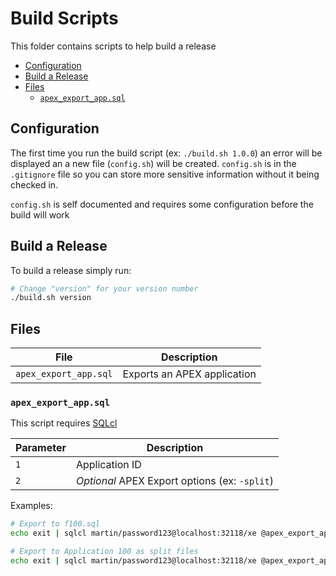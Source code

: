 # Build Scripts

This folder contains scripts to help build a release

- [Configuration](#configuration)
- [Build a Release](#build-a-release)
- [Files](#files)
  - [`apex_export_app.sql`](#apex_export_appsql)

## Configuration

The first time you run the build script (ex: `./build.sh 1.0.0`) an error will be displayed an a new file (`config.sh`) will be created. `config.sh` is in the `.gitignore` file so you can store more sensitive information without it being checked in.

`config.sh` is self documented and requires some configuration before the build will work

## Build a Release

To build a release simply run:

```bash
# Change "version" for your version number
./build.sh version
```

## Files

File | Description 
--- | ---
`apex_export_app.sql` | Exports an APEX application


### `apex_export_app.sql`

This script requires [SQLcl](https://www.oracle.com/ca-en/database/technologies/appdev/sqlcl.html)

Parameter | Description
--- | ---
`1` | Application ID
`2` | *Optional* APEX Export options (ex: `-split`)


Examples:

```bash
# Export to f100.sql
echo exit | sqlcl martin/password123@localhost:32118/xe @apex_export_app.sql 100

# Export to Application 100 as split files
echo exit | sqlcl martin/password123@localhost:32118/xe @apex_export_app.sql 100 -split
```